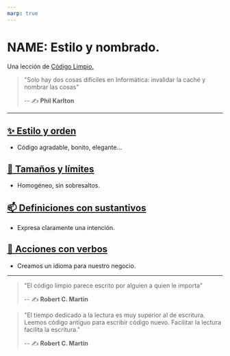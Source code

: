```yaml
---
marp: true
---
```


# NAME: Estilo y nombrado.
Una lección de [Código Limpio.](https://github.com/BitAdemy/CleanCode)

> "Solo hay dos cosas difíciles en Informática: invalidar la caché y nombrar las cosas"
>
> -- ✍️ **Phil Karlton**


---

## [✨ Estilo y orden](https://github.com/BitAdemy/CleanCode/tree/NAME/1-estilo_y_orden.md)

- Código agradable, bonito, elegante...

## [📏 Tamaños y límites](https://github.com/BitAdemy/CleanCode/tree/NAME/2-tamanos_y_limites.md)

- Homogéneo, sin sobresaltos.

## [📫 Definiciones con sustantivos](https://github.com/BitAdemy/CleanCode/tree/NAME/3-definiciones_con_sustantivos.md)

- Expresa claramente una intención.

## [💪 Acciones con verbos](https://github.com/BitAdemy/CleanCode/tree/NAME/4-acciones_con_verbos.md)

- Creamos un idioma para nuestro negocio.


---
> "El código limpio parece escrito por alguien a quien le importa"
>
> -- ✍️ **Robert C. Martin**


> "El tiempo dedicado a la lectura es muy superior al de escritura.
> Leemos código antiguo para escribir código nuevo.
> Facilitar la lectura facilita la escritura."
>
> -- ✍️ **Robert C. Martin**